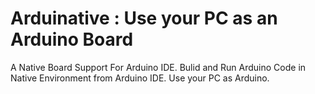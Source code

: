 # Arduinative : Use your PC as an Arduino Board
A Native Board Support For Arduino IDE.
Bulid and Run Arduino Code in Native Environment from Arduino IDE. Use your PC as Arduino.
## 
